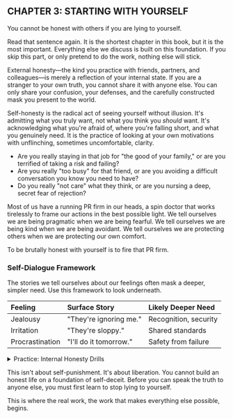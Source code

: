 ## CHAPTER 3: STARTING WITH YOURSELF

You cannot be honest with others if you are lying to yourself.

Read that sentence again. It is the shortest chapter in this book, but it is the most important. Everything else we discuss is built on this foundation. If you skip this part, or only pretend to do the work, nothing else will stick.

External honesty—the kind you practice with friends, partners, and colleagues—is merely a reflection of your internal state. If you are a stranger to your own truth, you cannot share it with anyone else. You can only share your confusion, your defenses, and the carefully constructed mask you present to the world.

Self-honesty is the radical act of seeing yourself without illusion. It's admitting what you truly want, not what you think you *should* want. It's acknowledging what you're afraid of, where you're falling short, and what you genuinely need. It is the practice of looking at your own motivations with unflinching, sometimes uncomfortable, clarity.

*   Are you really staying in that job for "the good of your family," or are you terrified of taking a risk and failing?
*   Are you really "too busy" for that friend, or are you avoiding a difficult conversation you know you need to have?
*   Do you really "not care" what they think, or are you nursing a deep, secret fear of rejection?

Most of us have a running PR firm in our heads, a spin doctor that works tirelessly to frame our actions in the best possible light. We tell ourselves we are being pragmatic when we are being fearful. We tell ourselves we are being kind when we are being avoidant. We tell ourselves we are protecting others when we are protecting our own comfort.

To be brutally honest with yourself is to fire that PR firm.

### Self-Dialogue Framework

The stories we tell ourselves about our feelings often mask a deeper, simpler need. Use this framework to look underneath.

| Feeling | Surface Story | Likely Deeper Need |
| :--- | :--- | :--- |
| Jealousy | "They're ignoring me." | Recognition, security |
| Irritation | "They're sloppy." | Shared standards |
| Procrastination | "I'll do it tomorrow." | Safety from failure |

<details>
<summary>Practice: Internal Honesty Drills</summary>

### The Mirror Ritual

Here is the first practice. It's simple, but it is not easy.

Find a quiet moment. Look at yourself in a mirror. Not a quick glance while brushing your teeth. Hold your own gaze for at least sixty seconds. The initial wave of discomfort is part of the process. Breathe through it.

Then, ask yourself one of these questions out loud. Let the sound of your own voice hit the air.

*   "What am I pretending not to know?"
*   "What truth have I been avoiding this week?"
*   "What do I need to admit to myself, right now?"

Listen to the very first answer that bubbles up. Don't judge it. Don't analyze it. Don't argue with it. Just let it be.

That is the voice of your own brutal honesty. It's been there all along, waiting for you to get quiet enough to listen.

### The Uncensored Page

If the mirror is too intense, start here. Open a notebook—pen and paper often work better than a screen for this. For five minutes, write without stopping in response to this prompt:

> "Three truths I haven't wanted to tell myself this year are..."

Do not censor. Do not edit. Do not worry about grammar or punctuation. Just write. Let the pen move. See what emerges from the depths. You might be surprised by what your own mind has been hiding from you.

</details>

This isn't about self-punishment. It's about liberation. You cannot build an honest life on a foundation of self-deceit. Before you can speak the truth to anyone else, you must first learn to stop lying to yourself.

This is where the real work, the work that makes everything else possible, begins. 